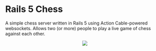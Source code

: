 # Rails 5 Chess
A simple chess server written in Rails 5 using Action Cable-powered websockets. Allows two (or more) people to play a live game of chess against each other.

<div style="text-align: center">
  <img src ="https://raw.githubusercontent.com/joeyschoblaska/rails5chess/master/demo.gif" />
</div>

